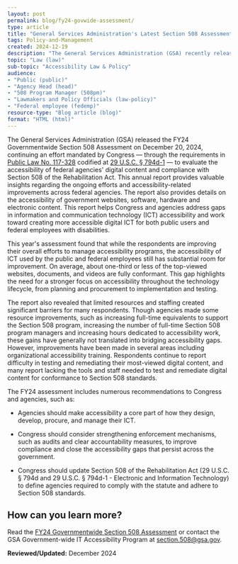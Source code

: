 ```yaml
---
layout: post
permalink: blog/fy24-govwide-assessment/
type: article
title: "General Services Administration's Latest Section 508 Assessment Highlights Federal Accessibility Progress and Challenges"
tags: Policy-and-Management
created: 2024-12-19
description: "The General Services Administration (GSA) recently released the FY24 Governmentwide Section 508 Assessment, continuing an effort mandated by Congress to evaluate the accessibility of federal agencies&#39; digital content and compliance with Section 508 of the Rehabilitation Act."
topic: "Law (law)"
sub-topic: "Accessibility Law & Policy"
audience:
- "Public (public)"
- "Agency Head (head)"
- "508 Program Manager (508pm)"
- "Lawmakers and Policy Officials (law-policy)"
- "Federal employee (fedemp)"
resource-type: "Blog article (blog)"
format: "HTML (html)"
---
```

The General Services Administration (GSA) released the FY24 Governmentwide Section 508 Assessment on December 20, 2024, continuing an effort mandated by Congress &mdash; through the requirements in <a href="https://www.congress.gov/bill/117th-congress/house-bill/2617/text" target="_blank" class="usa-link--external">Public Law No. 117-328</a> codified at <a href="https://www.govinfo.gov/content/pkg/USCODE-2022-title29/html/USCODE-2022-title29-chap16-subchapV-sec794d-1.htm" target="_blank" class="usa-link--external">29 U.S.C. § 794d-1</a> &mdash; to evaluate the accessibility of federal agencies' digital content and compliance with Section 508 of the Rehabilitation Act. This annual report provides valuable insights regarding the ongoing efforts and accessibility-related improvements across federal agencies. The report also provides details on the accessibility of government websites, software, hardware and electronic content. This report helps Congress and agencies address gaps in information and communication technology (ICT) accessibility and work toward creating more accessible digital ICT for both public users and federal employees with disabilities.

This year's assessment found that while the respondents are improving their overall efforts to manage accessibility programs, the accessibility of ICT used by the public and federal employees still has substantial room for improvement. On average, about one-third or less of the top-viewed websites, documents, and videos are fully conformant. This gap highlights the need for a stronger focus on accessibility throughout the technology lifecycle, from planning and procurement to implementation and testing.

The report also revealed that limited resources and staffing created significant barriers for many respondents. Though agencies made some resource improvements, such as increasing full-time equivalents to support the Section 508 program, increasing the number of full-time Section 508 program managers and increasing hours dedicated to accessibility work, these gains have generally not translated into bridging accessibility gaps. However, improvements have been made in several areas including organizational accessibility training. Respondents continue to report difficulty in testing and remediating their most-viewed digital content, and many report lacking the tools and staff needed to test and remediate digital content for conformance to Section 508 standards. 

The FY24 assessment includes numerous recommendations to Congress and agencies, such as:

* Agencies should make accessibility a core part of how they design, develop, procure, and manage their ICT.

* Congress should consider strengthening enforcement mechanisms, such as audits and clear accountability measures, to improve compliance and close the accessibility gaps that persist across the government.

* Congress should update Section 508 of the Rehabilitation Act (29 U.S.C. § 794d and 29 U.S.C. § 794d-1 - Electronic and Information Technology) to define agencies required to comply with the statute and adhere to Section 508 standards.

## How can you learn more?
Read the [FY24 Governmentwide Section 508 Assessment]({{site.baseurl}}/manage/section-508-assessment/2024/message-from-gsa-administrator/) or contact the GSA Government-wide IT Accessibility Program at <section.508@gsa.gov>. 

**Reviewed/Updated:** December 2024